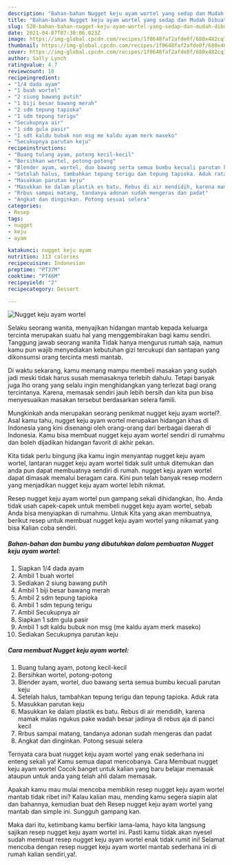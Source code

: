 ```yaml
---
description: "Bahan-bahan Nugget keju ayam wortel yang sedap dan Mudah Dibuat"
title: "Bahan-bahan Nugget keju ayam wortel yang sedap dan Mudah Dibuat"
slug: 520-bahan-bahan-nugget-keju-ayam-wortel-yang-sedap-dan-mudah-dibuat
date: 2021-04-07T07:30:06.023Z
image: https://img-global.cpcdn.com/recipes/1f0648faf2afde0f/680x482cq70/nugget-keju-ayam-wortel-foto-resep-utama.jpg
thumbnail: https://img-global.cpcdn.com/recipes/1f0648faf2afde0f/680x482cq70/nugget-keju-ayam-wortel-foto-resep-utama.jpg
cover: https://img-global.cpcdn.com/recipes/1f0648faf2afde0f/680x482cq70/nugget-keju-ayam-wortel-foto-resep-utama.jpg
author: Sally Lynch
ratingvalue: 4.7
reviewcount: 10
recipeingredient:
- "1/4 dada ayam"
- "1 buah wortel"
- "2 siung bawang putih"
- "1 biji besar bawang merah"
- "2 sdm tepung tapioka"
- "1 sdm tepung terigu"
- "Secukupnya air"
- "1 sdm gula pasir"
- "1 sdt kaldu bubuk non msg me kaldu ayam merk maseko"
- "Secukupnya parutan keju"
recipeinstructions:
- "Buang tulang ayam, potong kecil-kecil"
- "Bersihkan wortel, potong-potong"
- "Blender ayam, wortel, duo bawang serta semua bumbu kecuali parutan keju"
- "Setelah halus, tambahkan tepung terigu dan tepung tapioka. Aduk rata"
- "Masukkan parutan keju"
- "Masukkan ke dalam plastik es batu. Rebus di air mendidih, karena mamak malas ngukus pake wadah besar jadinya di rebus aja di panci kecil"
- "Rrbus sampai matang, tandanya adonan sudah mengeras dan padat"
- "Angkat dan dinginkan. Potong sesuai selera"
categories:
- Resep
tags:
- nugget
- keju
- ayam

katakunci: nugget keju ayam 
nutrition: 113 calories
recipecuisine: Indonesian
preptime: "PT37M"
cooktime: "PT46M"
recipeyield: "2"
recipecategory: Dessert

---
```



![Nugget keju ayam wortel](https://img-global.cpcdn.com/recipes/1f0648faf2afde0f/680x482cq70/nugget-keju-ayam-wortel-foto-resep-utama.jpg)

Selaku seorang wanita, menyajikan hidangan mantab kepada keluarga tercinta merupakan suatu hal yang menggembirakan bagi kamu sendiri. Tanggung jawab seorang  wanita Tidak hanya mengurus rumah saja, namun kamu pun wajib menyediakan kebutuhan gizi tercukupi dan santapan yang dikonsumsi orang tercinta mesti mantab.

Di waktu  sekarang, kamu memang mampu membeli masakan yang sudah jadi meski tidak harus susah memasaknya terlebih dahulu. Tetapi banyak juga lho orang yang selalu ingin menghidangkan yang terlezat bagi orang tercintanya. Karena, memasak sendiri jauh lebih bersih dan kita pun bisa menyesuaikan masakan tersebut berdasarkan selera famili. 



Mungkinkah anda merupakan seorang penikmat nugget keju ayam wortel?. Asal kamu tahu, nugget keju ayam wortel merupakan hidangan khas di Indonesia yang kini disenangi oleh orang-orang dari berbagai daerah di Indonesia. Kamu bisa membuat nugget keju ayam wortel sendiri di rumahmu dan boleh dijadikan hidangan favorit di akhir pekan.

Kita tidak perlu bingung jika kamu ingin menyantap nugget keju ayam wortel, lantaran nugget keju ayam wortel tidak sulit untuk ditemukan dan anda pun dapat membuatnya sendiri di rumah. nugget keju ayam wortel dapat dimasak memalui beragam cara. Kini pun telah banyak resep modern yang menjadikan nugget keju ayam wortel lebih nikmat.

Resep nugget keju ayam wortel pun gampang sekali dihidangkan, lho. Anda tidak usah capek-capek untuk membeli nugget keju ayam wortel, sebab Anda bisa menyiapkan di rumahmu. Untuk Kita yang akan membuatnya, berikut resep untuk membuat nugget keju ayam wortel yang nikamat yang bisa Kalian coba sendiri.

<!--inarticleads1-->

##### Bahan-bahan dan bumbu yang dibutuhkan dalam pembuatan Nugget keju ayam wortel:

1. Siapkan 1/4 dada ayam
1. Ambil 1 buah wortel
1. Sediakan 2 siung bawang putih
1. Ambil 1 biji besar bawang merah
1. Ambil 2 sdm tepung tapioka
1. Ambil 1 sdm tepung terigu
1. Ambil Secukupnya air
1. Siapkan 1 sdm gula pasir
1. Ambil 1 sdt kaldu bubuk non msg (me kaldu ayam merk maseko)
1. Sediakan Secukupnya parutan keju




<!--inarticleads2-->

##### Cara membuat Nugget keju ayam wortel:

1. Buang tulang ayam, potong kecil-kecil
1. Bersihkan wortel, potong-potong
1. Blender ayam, wortel, duo bawang serta semua bumbu kecuali parutan keju
1. Setelah halus, tambahkan tepung terigu dan tepung tapioka. Aduk rata
1. Masukkan parutan keju
1. Masukkan ke dalam plastik es batu. Rebus di air mendidih, karena mamak malas ngukus pake wadah besar jadinya di rebus aja di panci kecil
1. Rrbus sampai matang, tandanya adonan sudah mengeras dan padat
1. Angkat dan dinginkan. Potong sesuai selera




Ternyata cara buat nugget keju ayam wortel yang enak sederhana ini enteng sekali ya! Kamu semua dapat mencobanya. Cara Membuat nugget keju ayam wortel Cocok banget untuk kalian yang baru belajar memasak ataupun untuk anda yang telah ahli dalam memasak.

Apakah kamu mau mulai mencoba membikin resep nugget keju ayam wortel mantab tidak ribet ini? Kalau kalian mau, mending kamu segera siapin alat dan bahannya, kemudian buat deh Resep nugget keju ayam wortel yang mantab dan simple ini. Sungguh gampang kan. 

Maka dari itu, ketimbang kamu berfikir lama-lama, hayo kita langsung sajikan resep nugget keju ayam wortel ini. Pasti kamu tiidak akan nyesel sudah membuat resep nugget keju ayam wortel enak tidak rumit ini! Selamat mencoba dengan resep nugget keju ayam wortel mantab sederhana ini di rumah kalian sendiri,ya!.


